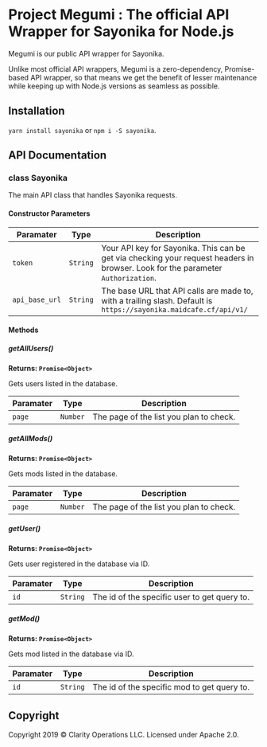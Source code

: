# Project Megumi : The official API Wrapper for Sayonika for Node.js

Megumi is our public API wrapper for Sayonika.

Unlike most official API wrappers, Megumi is a zero-dependency, Promise-based API wrapper, so that means we get the benefit of lesser maintenance while keeping up with Node.js versions as seamless as possible.

## Installation

`yarn install sayonika` or `npm i -S sayonika`.

## API Documentation


### class Sayonika

The main API class that handles Sayonika requests.

#### Constructor Parameters

| Paramater | Type | Description |
|----| ---- | --- |
| `token` | `String` | Your API key for Sayonika. This can be get via checking your request headers in browser. Look for the parameter `Authorization`. |
| `api_base_url` | `String` | The base URL that API calls are made to, with a trailing slash. Default is `https://sayonika.maidcafe.cf/api/v1/` |

#### Methods

##### getAllUsers()

**Returns: `Promise<Object>`**

Gets users listed in the database.

| Paramater | Type | Description |
|----| ---- | --- |
| `page` | `Number` | The page of the list you plan to check. |

##### getAllMods()

**Returns: `Promise<Object>`**

Gets mods listed in the database.

| Paramater | Type | Description |
|----| ---- | --- |
| `page` | `Number` | The page of the list you plan to check. |

##### getUser()

**Returns: `Promise<Object>`**

Gets user registered in the database via ID.

| Paramater | Type | Description |
|----| ---- | --- |
| `id` | `String` | The id of the specific user to get query to. |

##### getMod()

**Returns: `Promise<Object>`**

Gets mod listed in the database via ID.

| Paramater | Type | Description |
|----| ---- | --- |
| `id` | `String` | The id of the specific mod to get query to. |

## Copyright

Copyright 2019 &copy; Clarity Operations LLC. Licensed under Apache 2.0.
